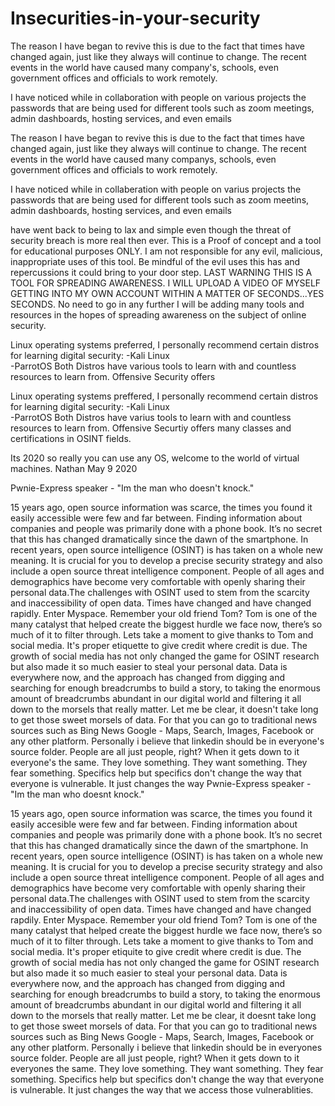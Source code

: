 # Insecurities-in-your-security


The reason I have began to revive this is due to the fact that times have changed again, just like they always will continue to change. The recent events in the world have caused many company's, schools, even government offices and officials to work remotely.

I have noticed while in collaboration with people on various projects the passwords that are being
used for different tools such as zoom meetings, admin dashboards, hosting services, and even emails

The reason I have began to revive this is due to the fact that times have changed again, just like they always will continue to change. The recent events in the world have caused many companys, schools, even government offices and officials to work remotely.

I have noticed while in collaberation with people on varius projects the passwords that are being
used for different tools such as zoom meetins, admin dashboards, hosting services, and even emails

have went back to being to lax and simple even though the threat of security breach is more real then 
ever. This is a Proof of concept and a tool for educational purposes ONLY. I am not responsible for any evil, 
malicious, inappropriate uses of this tool. Be mindful of the evil uses this has and repercussions it could 
bring to your door step. LAST WARNING THIS IS A TOOL FOR SPREADING AWARENESS. I WILL UPLOAD A VIDEO OF 
MYSELF GETTING INTO MY OWN ACCOUNT WITHIN A MATTER OF SECONDS...YES SECONDS. No need to go in any further
I will be adding many tools and resources in the hopes of spreading awareness on the subject of online
security.


Linux operating systems preferred, I personally recommend certain distros for learning digital security:
-Kali Linux  
-ParrotOS
Both Distros have various tools to learn with and countless resources to learn from. Offensive Security offers

Linux operating systems preffered, I personally recommend certain distros for learning digital security:
-Kali Linux  
-ParrotOS
Both Distros have varius tools to learn with and countless resources to learn from. Offensive Securtiy offers
many classes and certifications in OSINT fields. 

Its 2020 so really you can use any OS, welcome to the world of virtual machines. 
Nathan May 9 2020

Pwnie-Express speaker - "Im the man who doesn't knock."

15 years ago, open source information was scarce, the times you found it easily accessible were few and far between. Finding information about companies and people was primarily done with a phone book. It’s no secret that this has changed dramatically since the dawn of the smartphone. In recent years, open source intelligence (OSINT) is has taken on a whole new meaning. It is crucial for you to develop a precise security strategy and also include a open source threat intelligence component. People of all ages and demographics have become very comfortable with openly sharing their personal data.The challenges with OSINT used to stem from the scarcity and inaccessibility of open data. Times have changed and have changed rapidly. Enter Myspace. Remember your old friend Tom? Tom is one of the many catalyst that helped create the biggest hurdle we face now, there’s so much of it to filter through. Lets take a moment to give thanks to Tom and social media. It's proper etiquette to give credit where credit is due. The growth of social media has not only changed the game for OSINT research but also made it so much easier to steal your personal data. Data is everywhere now, and the approach has changed from digging and searching for enough breadcrumbs to build a story, to taking the enormous amount of breadcrumbs abundant in our digital world and filtering it all down to the morsels that really matter.  Let me be clear, it doesn't take long to get those sweet morsels of data. For that you can go to traditional news sources such as Bing News Google - Maps, Search, Images, Facebook or any other platform. Personally i believe that linkedin should be in everyone's source folder. 
People are all just people, right? When it gets down to it everyone's the same. They love something. They want something. They fear something. Specifics help but specifics don't change the way that everyone is vulnerable. It just changes the way 
Pwnie-Express speaker - "Im the man who doesnt knock."

15 years ago, open source information was scarce, the times you found it easily accesible were few and far between. Finding information about companies and people was primarily done with a phone book. It’s no secret that this has changed dramatically since the dawn of the smartphone. In recent years, open source intelligence (OSINT) is has taken on a whole new meaning. It is crucial for you to develop a precise security strategy and also include a open source threat intelligence component. People of all ages and demographics have become very comfortable with openly sharing their personal data.The challenges with OSINT used to stem from the scarcity and inaccessibility of open data. Times have changed and have changed rapdily. Enter Myspace. Remember your old friend Tom? Tom is one of the many catalyst that helped create the biggest hurdle we face now, there’s so much of it to filter through. Lets take a moment to give thanks to Tom and social media. It's proper etiquite to give credit where credit is due. The growth of social media has not only changed the game for OSINT research but also made it so much easier to steal your personal data. Data is everywhere now, and the approach has changed from digging and searching for enough breadcrumbs to build a story, to taking the enormous amount of breadcrumbs abundant in our digital world and filtering it all down to the morsels that really matter.  Let me be clear, it doesnt take long to get those sweet morsels of data. For that you can go to traditional news sources such as Bing News Google - Maps, Search, Images, Facebook or any other platform. Personally i believe that linkedin should be in everyones source folder. 
People are all just people, right? When it gets down to it everyones the same. They love something. They want something. They fear something. Specifics help but specifics don't change the way that everyone is vulnerable. It just changes the way that we access those vulnerablities.



